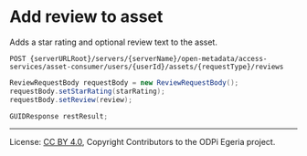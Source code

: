 <!-- SPDX-License-Identifier: CC-BY-4.0 -->
<!-- Copyright Contributors to the ODPi Egeria project. -->

# Add review to asset

Adds a star rating and optional review text to the asset.

```
POST {serverURLRoot}/servers/{serverName}/open-metadata/access-services/asset-consumer/users/{userId}/assets/{requestType}/reviews
```

```java
ReviewRequestBody requestBody = new ReviewRequestBody();
requestBody.setStarRating(starRating);
requestBody.setReview(review);

GUIDResponse restResult;        
```

----
License: [CC BY 4.0](https://creativecommons.org/licenses/by/4.0/),
Copyright Contributors to the ODPi Egeria project.